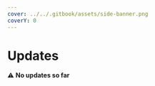 ```yaml
---
cover: ../../.gitbook/assets/side-banner.png
coverY: 0
---
```


# Updates

⚠️ **No updates so far**
